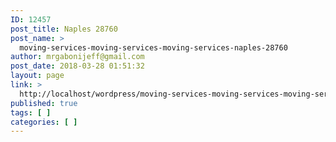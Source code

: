 ```yaml
---
ID: 12457
post_title: Naples 28760
post_name: >
  moving-services-moving-services-moving-services-naples-28760
author: mrgabonijeff@gmail.com
post_date: 2018-03-28 01:51:32
layout: page
link: >
  http://localhost/wordpress/moving-services-moving-services-moving-services-naples-28760/
published: true
tags: [ ]
categories: [ ]
---
```

